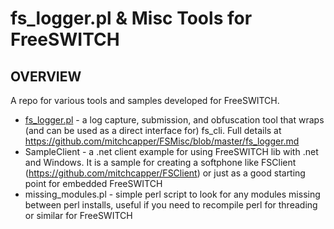 fs_logger.pl & Misc Tools for FreeSWITCH
=================================



OVERVIEW
-----
A repo for various tools and samples developed for FreeSWITCH.

- [fs_logger.pl](fs_logger.md) - a log capture, submission, and obfuscation tool that wraps (and can be used as a direct interface for) fs_cli.  Full details at https://github.com/mitchcapper/FSMisc/blob/master/fs_logger.md
- SampleClient - a .net client example for using FreeSWITCH lib with .net and Windows.  It is a sample for creating a softphone like FSClient (https://github.com/mitchcapper/FSClient) or just as a good starting point for embedded FreeSWITCH
- missing_modules.pl - simple perl script to look for any modules missing between perl installs, useful if you need to recompile perl for threading or similar for FreeSWITCH
